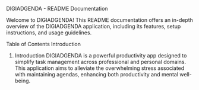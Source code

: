 DIGIADGENDA - README Documentation

Welcome to DIGIADGENDA! This README documentation offers an in-depth overview of the DIGIADGENDA application, including its features, setup instructions, and usage guidelines.

Table of Contents
Introduction

1. Introduction
DIGIADGENDA is a powerful productivity app designed to simplify task management across professional and personal domains. This application aims to alleviate the overwhelming stress associated with maintaining agendas, enhancing both productivity and mental well-being.
